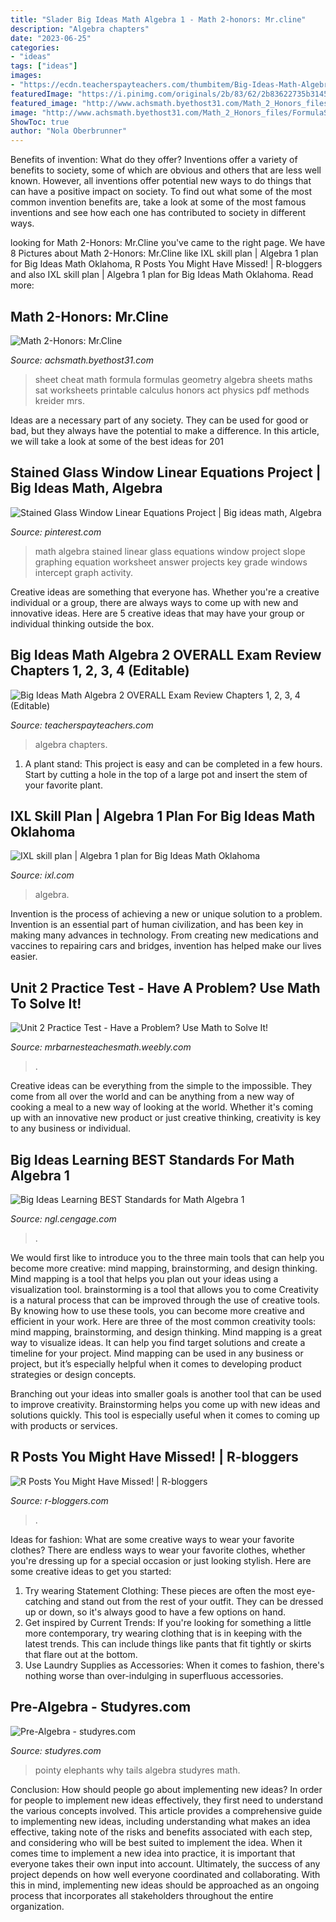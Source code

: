 ```yaml
---
title: "Slader Big Ideas Math Algebra 1 - Math 2-honors: Mr.cline"
description: "Algebra chapters"
date: "2023-06-25"
categories:
- "ideas"
tags: ["ideas"]
images:
- "https://ecdn.teacherspayteachers.com/thumbitem/Big-Ideas-Math-Algebra-2-OVERALL-Exam-Review-Chapters-1-2-3-4-5066794-1588894689/original-5066794-4.jpg"
featuredImage: "https://i.pinimg.com/originals/2b/83/62/2b83622735b314588cda25a088176e25.jpg"
featured_image: "http://www.achsmath.byethost31.com/Math_2_Honors_files/FormulaSheetGeometry2.jpg"
image: "http://www.achsmath.byethost31.com/Math_2_Honors_files/FormulaSheetGeometry2.jpg"
ShowToc: true
author: "Nola Oberbrunner"
---
```



Benefits of invention: What do they offer?
Inventions offer a variety of benefits to society, some of which are obvious and others that are less well known. However, all inventions offer potential new ways to do things that can have a positive impact on society. To find out what some of the most common invention benefits are, take a look at some of the most famous inventions and see how each one has contributed to society in different ways.

	

		
looking for Math 2-Honors: Mr.Cline you've came to the right page. We have 8 Pictures about Math 2-Honors: Mr.Cline like IXL skill plan | Algebra 1 plan for Big Ideas Math Oklahoma, R Posts You Might Have Missed! | R-bloggers and also IXL skill plan | Algebra 1 plan for Big Ideas Math Oklahoma. Read more:
		
    
## Math 2-Honors: Mr.Cline

<img loading=lazy src="http://www.achsmath.byethost31.com/Math_2_Honors_files/FormulaSheetGeometry2.jpg" onerror="this.onerror=null;this.src='https://tse3.mm.bing.net/th?id=OIP.SzxJTb3C-HroYWYv-Q3uOwHaJz&amp;pid=15.1';" alt="Math 2-Honors: Mr.Cline">

_Source: achsmath.byethost31.com_

>sheet cheat math formula formulas geometry algebra sheets maths sat worksheets printable calculus honors act physics pdf methods kreider mrs. 

	

Ideas are a necessary part of any society. They can be used for good or bad, but they always have the potential to make a difference. In this article, we will take a look at some of the best ideas for 201
    
## Stained Glass Window Linear Equations Project | Big Ideas Math, Algebra

<img loading=lazy src="https://i.pinimg.com/originals/2b/83/62/2b83622735b314588cda25a088176e25.jpg" onerror="this.onerror=null;this.src='https://tse1.mm.bing.net/th?id=OIP.UYIGvfn_NwfTzMnC0tB-IgHaJ4&amp;pid=15.1';" alt="Stained Glass Window Linear Equations Project | Big ideas math, Algebra">

_Source: pinterest.com_

>math algebra stained linear glass equations window project slope graphing equation worksheet answer projects key grade windows intercept graph activity. 

	

Creative ideas are something that everyone has. Whether you're a creative individual or a group, there are always ways to come up with new and innovative ideas. Here are 5 creative ideas that may have your group or individual thinking outside the box.

    
## Big Ideas Math Algebra 2 OVERALL Exam Review Chapters 1, 2, 3, 4 (Editable)

<img loading=lazy src="https://ecdn.teacherspayteachers.com/thumbitem/Big-Ideas-Math-Algebra-2-OVERALL-Exam-Review-Chapters-1-2-3-4-5066794-1588894689/original-5066794-4.jpg" onerror="this.onerror=null;this.src='https://tse2.mm.bing.net/th?id=OIP.JFofHuhUsc5y7LJT4SsiCwAAAA&amp;pid=15.1';" alt="Big Ideas Math Algebra 2 OVERALL Exam Review Chapters 1, 2, 3, 4 (Editable)">

_Source: teacherspayteachers.com_

>algebra chapters. 

	

1. A plant stand: This project is easy and can be completed in a few hours. Start by cutting a hole in the top of a large pot and insert the stem of your favorite plant.

    
## IXL Skill Plan | Algebra 1 Plan For Big Ideas Math Oklahoma

<img loading=lazy src="https://www.ixl.com/assets/skill-plans/individual-skill-plans/big-ideas-math-oklahoma-algebra-1.png" onerror="this.onerror=null;this.src='https://tse1.mm.bing.net/th?id=OIP.vJZ11GXIjbAXk_K3qfaahQAAAA&amp;pid=15.1';" alt="IXL skill plan | Algebra 1 plan for Big Ideas Math Oklahoma">

_Source: ixl.com_

>algebra. 

	

Invention is the process of achieving a new or unique solution to a problem. Invention is an essential part of human civilization, and has been key in making many advances in technology. From creating new medications and vaccines to repairing cars and bridges, invention has helped make our lives easier.

    
## Unit 2 Practice Test - Have A Problem? Use Math To Solve It!

<img loading=lazy src="http://mrbarnesteachesmath.weebly.com/uploads/3/8/3/6/38367127/4161221.jpeg?758" onerror="this.onerror=null;this.src='https://tse4.mm.bing.net/th?id=OIP.Q4cq8NMjjWjD41cxt4y-bAHaJl&amp;pid=15.1';" alt="Unit 2 Practice Test - Have a Problem? Use Math to Solve It!">

_Source: mrbarnesteachesmath.weebly.com_

>. 

	

Creative ideas can be everything from the simple to the impossible. They come from all over the world and can be anything from a new way of cooking a meal to a new way of looking at the world. Whether it's coming up with an innovative new product or just creative thinking, creativity is key to any business or individual.

    
## Big Ideas Learning BEST Standards For Math Algebra 1

<img loading=lazy src="https://ngl.cengage.com/esamples/16233/55905/assets/cover.jpg" onerror="this.onerror=null;this.src='https://tse4.mm.bing.net/th?id=OIP.b18rb9_06ONrokrcYCyTkQHaIE&amp;pid=15.1';" alt="Big Ideas Learning BEST Standards for Math Algebra 1">

_Source: ngl.cengage.com_

>. 

	

We would first like to introduce you to the three main tools that can help you become more creative: mind mapping, brainstorming, and design thinking. Mind mapping is a tool that helps you plan out your ideas using a visualization tool. brainstorming is a tool that allows you to come
Creativity is a natural process that can be improved through the use of creative tools. By knowing how to use these tools, you can become more creative and efficient in your work. Here are three of the most common creativity tools: mind mapping, brainstorming, and design thinking.
Mind mapping is a great way to visualize ideas. It can help you find target solutions and create a timeline for your project. Mind mapping can be used in any business or project, but it’s especially helpful when it comes to developing product strategies or design concepts.

Branching out your ideas into smaller goals is another tool that can be used to improve creativity. Brainstorming helps you come up with new ideas and solutions quickly. This tool is especially useful when it comes to coming up with products or services.

    
## R Posts You Might Have Missed! | R-bloggers

<img loading=lazy src="https://alastairrushworth.github.io/assets/images/oneupapp.png" onerror="this.onerror=null;this.src='https://tse2.mm.bing.net/th?id=OIP.08Pg20RKp3vVj8q43iq-VAHaCm&amp;pid=15.1';" alt="R Posts You Might Have Missed! | R-bloggers">

_Source: r-bloggers.com_

>. 

	

Ideas for fashion: What are some creative ways to wear your favorite clothes?
There are endless ways to wear your favorite clothes, whether you're dressing up for a special occasion or just looking stylish. Here are some creative ideas to get you started: 
1. Try wearing Statement Clothing: These pieces are often the most eye-catching and stand out from the rest of your outfit. They can be dressed up or down, so it's always good to have a few options on hand. 
2. Get inspired by Current Trends: If you're looking for something a little more contemporary, try wearing clothing that is in keeping with the latest trends. This can include things like pants that fit tightly or skirts that flare out at the bottom. 
3. Use Laundry Supplies as Accessories: When it comes to fashion, there's nothing worse than over-indulging in superfluous accessories.

    
## Pre-Algebra - Studyres.com

<img loading=lazy src="http://s1.studyres.com/store/data/023799209_1-d4ce20754bee2d52de3cf58407b91ee6-300x300.png" onerror="this.onerror=null;this.src='https://tse4.mm.bing.net/th?id=OIP.d5JwsVgARGVarMGdJ8RahAAAAA&amp;pid=15.1';" alt="Pre-Algebra - studyres.com">

_Source: studyres.com_

>pointy elephants why tails algebra studyres math. 

	

Conclusion: How should people go about implementing new ideas?
In order for people to implement new ideas effectively, they first need to understand the various concepts involved. This article provides a comprehensive guide to implementing new ideas, including understanding what makes an idea effective, taking note of the risks and benefits associated with each step, and considering who will be best suited to implement the idea.
When it comes time to implement a new idea into practice, it is important that everyone takes their own input into account. Ultimately, the success of any project depends on how well everyone coordinated and collaborating. With this in mind, implementing new ideas should be approached as an ongoing process that incorporates all stakeholders throughout the entire organization.

